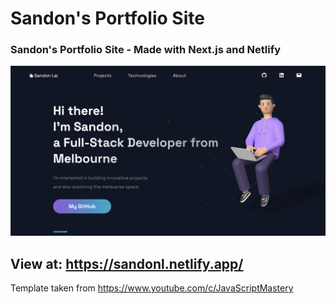 # Sandon's Portfolio Site

### Sandon's Portfolio Site - Made with Next.js and Netlify

![readme_image](readme_image/homepage.png)

## View at: https://sandonl.netlify.app/

Template taken from https://www.youtube.com/c/JavaScriptMastery
